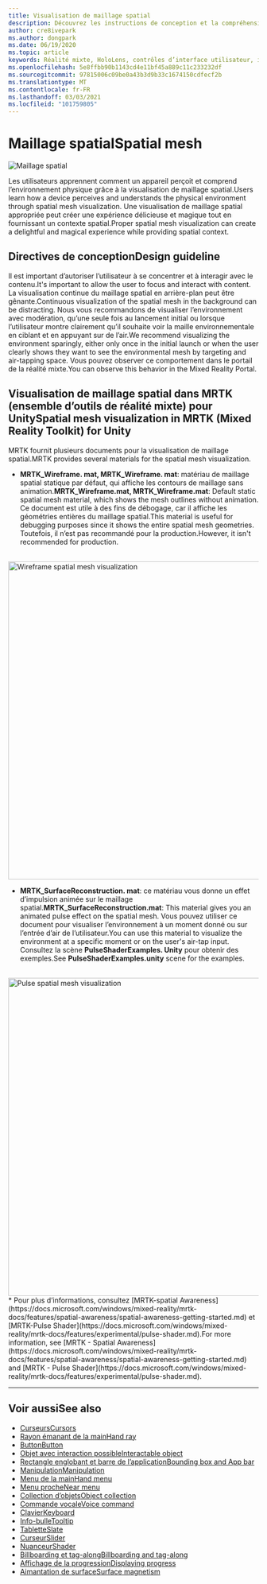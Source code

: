 ```yaml
---
title: Visualisation de maillage spatial
description: Découvrez les instructions de conception et la compréhension de l’environnement physique avec la visualisation de maillage spatial dans MRTK.
author: cre8ivepark
ms.author: dongpark
ms.date: 06/19/2020
ms.topic: article
keywords: Réalité mixte, HoloLens, contrôles d’interface utilisateur, interaction, interface utilisateur, expérience utilisateur, conception UX, interface utilisateur spatiale, interaction spatiale, interface utilisateur 3D, expérience utilisateur 3D, casque de la réalité mixte, casque de réalité mixte, casque de réalité virtuelle, HoloLens, MRTK, kit de mise en réalité mixte
ms.openlocfilehash: 5e8ffbb90b1143cd4e11bf45a889c11c233232df
ms.sourcegitcommit: 97815006c09be0a43b3d9b33c1674150cdfecf2b
ms.translationtype: MT
ms.contentlocale: fr-FR
ms.lasthandoff: 03/03/2021
ms.locfileid: "101759805"
---
```

# <a name="spatial-mesh"></a><span data-ttu-id="7439c-104">Maillage spatial</span><span class="sxs-lookup"><span data-stu-id="7439c-104">Spatial mesh</span></span>

![Maillage spatial](images/MRTK_PulseShader_SpatialMesh.gif)

<span data-ttu-id="7439c-106">Les utilisateurs apprennent comment un appareil perçoit et comprend l’environnement physique grâce à la visualisation de maillage spatial.</span><span class="sxs-lookup"><span data-stu-id="7439c-106">Users learn how a device perceives and understands the physical environment through spatial mesh visualization.</span></span> <span data-ttu-id="7439c-107">Une visualisation de maillage spatial appropriée peut créer une expérience délicieuse et magique tout en fournissant un contexte spatial.</span><span class="sxs-lookup"><span data-stu-id="7439c-107">Proper spatial mesh visualization can create a delightful and magical experience while providing spatial context.</span></span>  

## <a name="design-guideline"></a><span data-ttu-id="7439c-108">Directives de conception</span><span class="sxs-lookup"><span data-stu-id="7439c-108">Design guideline</span></span>

<span data-ttu-id="7439c-109">Il est important d’autoriser l’utilisateur à se concentrer et à interagir avec le contenu.</span><span class="sxs-lookup"><span data-stu-id="7439c-109">It's important to allow the user to focus and interact with content.</span></span> <span data-ttu-id="7439c-110">La visualisation continue du maillage spatial en arrière-plan peut être gênante.</span><span class="sxs-lookup"><span data-stu-id="7439c-110">Continuous visualization of the spatial mesh in the background can be distracting.</span></span> <span data-ttu-id="7439c-111">Nous vous recommandons de visualiser l’environnement avec modération, qu’une seule fois au lancement initial ou lorsque l’utilisateur montre clairement qu’il souhaite voir la maille environnementale en ciblant et en appuyant sur de l’air.</span><span class="sxs-lookup"><span data-stu-id="7439c-111">We recommend visualizing the environment sparingly, either only once in the initial launch or when the user clearly shows they want to see the environmental mesh by targeting and air-tapping space.</span></span> <span data-ttu-id="7439c-112">Vous pouvez observer ce comportement dans le portail de la réalité mixte.</span><span class="sxs-lookup"><span data-stu-id="7439c-112">You can observe this behavior in the Mixed Reality Portal.</span></span>
<br>

## <a name="spatial-mesh-visualization-in-mrtk-mixed-reality-toolkit-for-unity"></a><span data-ttu-id="7439c-113">Visualisation de maillage spatial dans MRTK (ensemble d’outils de réalité mixte) pour Unity</span><span class="sxs-lookup"><span data-stu-id="7439c-113">Spatial mesh visualization in MRTK (Mixed Reality Toolkit) for Unity</span></span>

<span data-ttu-id="7439c-114">MRTK fournit plusieurs documents pour la visualisation de maillage spatial.</span><span class="sxs-lookup"><span data-stu-id="7439c-114">MRTK provides several materials for the spatial mesh visualization.</span></span>

- <span data-ttu-id="7439c-115">**MRTK_Wireframe. mat, MRTK_Wireframe. mat**: matériau de maillage spatial statique par défaut, qui affiche les contours de maillage sans animation.</span><span class="sxs-lookup"><span data-stu-id="7439c-115">**MRTK_Wireframe.mat, MRTK_Wireframe.mat**: Default static spatial mesh material, which shows the mesh outlines without animation.</span></span> <span data-ttu-id="7439c-116">Ce document est utile à des fins de débogage, car il affiche les géométries entières du maillage spatial.</span><span class="sxs-lookup"><span data-stu-id="7439c-116">This material is useful for debugging purposes since it shows the entire spatial mesh geometries.</span></span> <span data-ttu-id="7439c-117">Toutefois, il n’est pas recommandé pour la production.</span><span class="sxs-lookup"><span data-stu-id="7439c-117">However, it isn't recommended for production.</span></span>
<br>
<img src="images/SurfaceReconstruction.jpg" alt="Wireframe spatial mesh visualization" width="640px">

- <span data-ttu-id="7439c-118">**MRTK_SurfaceReconstruction. mat**: ce matériau vous donne un effet d’impulsion animée sur le maillage spatial.</span><span class="sxs-lookup"><span data-stu-id="7439c-118">**MRTK_SurfaceReconstruction.mat**: This material gives you an animated pulse effect on the spatial mesh.</span></span> <span data-ttu-id="7439c-119">Vous pouvez utiliser ce document pour visualiser l’environnement à un moment donné ou sur l’entrée d’air de l’utilisateur.</span><span class="sxs-lookup"><span data-stu-id="7439c-119">You can use this material to visualize the environment at a specific moment or on the user's air-tap input.</span></span> <span data-ttu-id="7439c-120">Consultez la scène **PulseShaderExamples. Unity** pour obtenir des exemples.</span><span class="sxs-lookup"><span data-stu-id="7439c-120">See **PulseShaderExamples.unity** scene for the examples.</span></span>
<br>
<img src="images/MRTK_SRMesh_Pulse.jpg" alt="Pulse spatial mesh visualization" width="640px">
* <span data-ttu-id="7439c-121">Pour plus d’informations, consultez [MRTK-spatial Awareness](https://docs.microsoft.com/windows/mixed-reality/mrtk-docs/features/spatial-awareness/spatial-awareness-getting-started.md) et [MRTK-Pulse Shader](https://docs.microsoft.com/windows/mixed-reality/mrtk-docs/features/experimental/pulse-shader.md).</span><span class="sxs-lookup"><span data-stu-id="7439c-121">For more information, see [MRTK - Spatial Awareness](https://docs.microsoft.com/windows/mixed-reality/mrtk-docs/features/spatial-awareness/spatial-awareness-getting-started.md) and [MRTK - Pulse Shader](https://docs.microsoft.com/windows/mixed-reality/mrtk-docs/features/experimental/pulse-shader.md).</span></span>

<br>

---

## <a name="see-also"></a><span data-ttu-id="7439c-122">Voir aussi</span><span class="sxs-lookup"><span data-stu-id="7439c-122">See also</span></span>

* [<span data-ttu-id="7439c-123">Curseurs</span><span class="sxs-lookup"><span data-stu-id="7439c-123">Cursors</span></span>](cursors.md)
* [<span data-ttu-id="7439c-124">Rayon émanant de la main</span><span class="sxs-lookup"><span data-stu-id="7439c-124">Hand ray</span></span>](point-and-commit.md)
* [<span data-ttu-id="7439c-125">Button</span><span class="sxs-lookup"><span data-stu-id="7439c-125">Button</span></span>](button.md)
* [<span data-ttu-id="7439c-126">Objet avec interaction possible</span><span class="sxs-lookup"><span data-stu-id="7439c-126">Interactable object</span></span>](interactable-object.md)
* [<span data-ttu-id="7439c-127">Rectangle englobant et barre de l’application</span><span class="sxs-lookup"><span data-stu-id="7439c-127">Bounding box and App bar</span></span>](app-bar-and-bounding-box.md)
* [<span data-ttu-id="7439c-128">Manipulation</span><span class="sxs-lookup"><span data-stu-id="7439c-128">Manipulation</span></span>](direct-manipulation.md)
* [<span data-ttu-id="7439c-129">Menu de la main</span><span class="sxs-lookup"><span data-stu-id="7439c-129">Hand menu</span></span>](hand-menu.md)
* [<span data-ttu-id="7439c-130">Menu proche</span><span class="sxs-lookup"><span data-stu-id="7439c-130">Near menu</span></span>](near-menu.md)
* [<span data-ttu-id="7439c-131">Collection d’objets</span><span class="sxs-lookup"><span data-stu-id="7439c-131">Object collection</span></span>](object-collection.md)
* [<span data-ttu-id="7439c-132">Commande vocale</span><span class="sxs-lookup"><span data-stu-id="7439c-132">Voice command</span></span>](voice-input.md)
* [<span data-ttu-id="7439c-133">Clavier</span><span class="sxs-lookup"><span data-stu-id="7439c-133">Keyboard</span></span>](keyboard.md)
* [<span data-ttu-id="7439c-134">Info-bulle</span><span class="sxs-lookup"><span data-stu-id="7439c-134">Tooltip</span></span>](tooltip.md)
* [<span data-ttu-id="7439c-135">Tablette</span><span class="sxs-lookup"><span data-stu-id="7439c-135">Slate</span></span>](slate.md)
* [<span data-ttu-id="7439c-136">Curseur</span><span class="sxs-lookup"><span data-stu-id="7439c-136">Slider</span></span>](slider.md)
* [<span data-ttu-id="7439c-137">Nuanceur</span><span class="sxs-lookup"><span data-stu-id="7439c-137">Shader</span></span>](shader.md)
* [<span data-ttu-id="7439c-138">Billboarding et tag-along</span><span class="sxs-lookup"><span data-stu-id="7439c-138">Billboarding and tag-along</span></span>](billboarding-and-tag-along.md)
* [<span data-ttu-id="7439c-139">Affichage de la progression</span><span class="sxs-lookup"><span data-stu-id="7439c-139">Displaying progress</span></span>](progress.md)
* [<span data-ttu-id="7439c-140">Aimantation de surface</span><span class="sxs-lookup"><span data-stu-id="7439c-140">Surface magnetism</span></span>](surface-magnetism.md)
